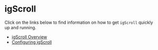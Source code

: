 ﻿<!--
|metadata|
{
    "fileName": "igscroll",
    "controlName": "igScroll",
    "tags": []
}
|metadata|
-->

# igScroll

Click on the links below to find information on how to get `igScroll` quickly up and running.

-   [igScroll Overview](igScroll-Overview.html)
-   [Configuring igScroll](Configuring-igScroll.html)

 


